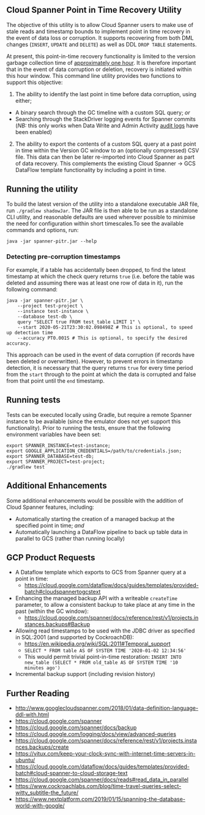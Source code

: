 ## Cloud Spanner Point in Time Recovery Utility
The objective of this utility is to allow Cloud Spanner users to make use of stale reads and timestamp
bounds to implement point in time recovery in the event of data loss or corruption. It supports recovering from
both DML changes (`INSERT`, `UPDATE` and `DELETE`) as well as DDL `DROP TABLE` statements.

At present, this point-in-time recovery functionality is limited to the version garbage collection time of
[approximately one hour](https://cloud.google.com/spanner/docs/timestamp-bounds#maximum_timestamp_staleness).
It is therefore important that in the event of data corruption or deletion, recovery is initiated within
this hour window. This command line utility provides two functions to support this objective:
1. The ability to identify the last point in time before data corruption, using either;
  * A binary search through the GC timeline with a custom SQL query; *or*
  * Searching through the StackDriver logging events for Spanner commits (*NB:* this only works when Data Write
    and Admin Activity [audit logs](https://cloud.google.com/spanner/docs/audit-logging) have been enabled)
2. The ability to export the contents of a custom SQL query at a past point in time within the 
  Version GC window to an (optionally compressed) CSV file. This data can then be later re-imported into
  Cloud Spanner as part of data recovery. This complements the existing Cloud Spanner -> GCS DataFlow template
  functionality by including a point in time.

## Running the utility
To build the latest version of the utility into a standalone executable JAR file, run `./gradlew shadowJar`. The JAR
file is then able to be run as a standalone CLI utility, and reasonable defaults are used wherever possible to minimise
the need for configuration within short timescales.To see the available commands and options, run:
```shell
java -jar spanner-pitr.jar --help
```

### Detecting pre-corruption timestamps
For example, if a table has accidentally been dropped, to find the latest timestamp at which the check query returns
`true` (i.e. before the table was deleted and assuming there was at least one row of data in it), run the following
command:
```shell
java -jar spanner-pitr.jar \
    --project test-project \
    --instance test-instance \
    --database test-db \
    query "SELECT true FROM test_table LIMIT 1" \
    --start 2020-05-21T23:30:02.098498Z # This is optional, to speed up detection time
    --accuracy PT0.001S # This is optional, to specify the desired accuracy.
```
This approach can be used in the event of data corruption (if records have been deleted or overwritten). However, to
prevent errors in timestamp detection, it is necessary that the query returns `true` for every time period from the
`start` through to the point at which the data is corrupted and false from that point until the `end` timestamp.

## Running tests
Tests can be executed locally using Gradle, but require a remote Spanner instance to be available (since the emulator
does not yet support this functionality). Prior to running the tests, ensure that the
following environment variables have been set:

```shell
export SPANNER_INSTANCE=test-instance;
export GOOGLE_APPLICATION_CREDENTIALS=/path/to/credentials.json;
export SPANNER_DATABASE=test-db;
export SPANNER_PROJECT=test-project;
./gradlew test
```

## Additional Enhancements
Some additional enhancements would be possible with the addition of Cloud Spanner features, including:
* Automatically starting the creation of a managed backup at the specified point in time; *and*
* Automatically launching a DataFlow pipeline to back up table data in parallel to GCS (rather than running locally)

## GCP Product Requests
* A Dataflow template which exports to GCS from Spanner query at a point in time:
  * https://cloud.google.com/dataflow/docs/guides/templates/provided-batch#cloudspannertogcstext
* Enhancing the managed backup API with a writeable `createTime` parameter, to allow a consistent
  backup to take place at any time in the past (within the GC window):
  * https://cloud.google.com/spanner/docs/reference/rest/v1/projects.instances.backups#Backup
* Allowing read timestamps to be used with the JDBC driver as specified in SQL:2001 (and supported by CockroachDB):
  * https://en.wikipedia.org/wiki/SQL:2011#Temporal_support
  * `SELECT * FROM table AS OF SYSTEM TIME '2020-01-02 12:34:56'`
  * This would permit trivial point-in-time restoration: `INSERT INTO new_table (SELECT * FROM old_table AS OF SYSTEM TIME '10 minutes ago')`
* Incremental backup support (including revision history)

## Further Reading
* http://www.googlecloudspanner.com/2018/01/data-definition-language-ddl-with.html
* https://cloud.google.com/spanner
* https://cloud.google.com/spanner/docs/backup
* https://cloud.google.com/logging/docs/view/advanced-queries
* https://cloud.google.com/spanner/docs/reference/rest/v1/projects.instances.backups/create
* https://vitux.com/keep-your-clock-sync-with-internet-time-servers-in-ubuntu/
* https://cloud.google.com/dataflow/docs/guides/templates/provided-batch#cloud-spanner-to-cloud-storage-text
* https://cloud.google.com/spanner/docs/reads#read_data_in_parallel
* https://www.cockroachlabs.com/blog/time-travel-queries-select-witty_subtitle-the_future/
* https://www.nextplatform.com/2019/01/15/spanning-the-database-world-with-google/
